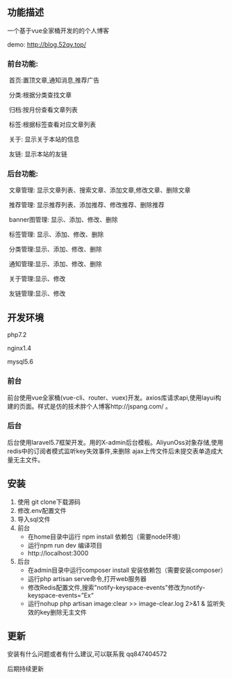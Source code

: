 

## 功能描述

一个基于vue全家桶开发的的个人博客

demo: http://blog.52qy.top/

### 前台功能:

​	首页:置顶文章,通知消息,推荐广告

​	分类:根据分类查找文章

​	归档:按月份查看文章列表

​	标签:根据标签查看对应文章列表

​	关于: 显示关于本站的信息

​	友链: 显示本站的友链

### 后台功能:

​	文章管理:  显示文章列表、搜索文章、添加文章,修改文章、删除文章

​	推荐管理: 显示推荐列表、添加推荐、修改推荐、删除推荐

​	banner图管理: 显示、添加、修改、删除

​	标签管理: 显示、添加、修改、删除

​	分类管理:显示、添加、修改、删除

​	通知管理:显示、添加、修改、删除

​	关于管理:显示、修改

​	友链管理:显示、修改

## 开发环境

php7.2

nginx1.4

mysql5.6

### 前台

​	前台使用vue全家桶(vue-cli、router、vuex)开发。axios库请求api,使用layui构建的页面。样式是仿的技术胖个人博客http://jspang.com/ 。

### 后台

​	后台使用laravel5.7框架开发。用的X-admin后台模板。AliyunOss对象存储,使用redis中的订阅者模式监听key失效事件,来删除 ajax上传文件后未提交表单造成大量无主文件。



## 安装

1. 使用 git clone下载源码
2. 修改.env配置文件
3. 导入sql文件
4. 前台
   - 在home目录中运行 npm install 依赖包（需要node环境）
   - 运行npm run dev 编译项目
   - http://localhost:3000
5. 后台
   - 在admin目录中运行composer install 安装依赖包（需要安装composer）
   - 运行php artisan serve命令,打开web服务器
   - 修改Redis配置文件,搜索"notify-keyspace-events"修改为notify-keyspace-events=”Ex“
   - 运行nohup php artisan image:clear >> image-clear.log 2>&1 & 监听失效的key删除无主文件

## 更新

安装有什么问题或者有什么建议,可以联系我 qq847404572

后期持续更新



​	

​	

​	